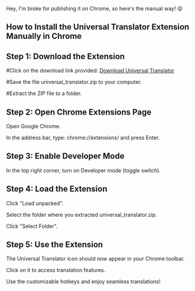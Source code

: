 Hey, I'm broke for publishing it on Chrome, so here's the manual way! 😜

How to Install the Universal Translator Extension Manually in Chrome
----


Step 1: Download the Extension
-

 #Click on the download link provided:
 [Download Universal Translator](https://drive.google.com/file/d/17VFmXUxfaiZD4BDX1LQs3a65CxNs_lVq/view?usp=sharing)

 #Save the file universal_translator.zip to your computer.

 #Extract the ZIP file to a folder.


Step 2: Open Chrome Extensions Page
-

 Open Google Chrome.

 In the address bar, type: chrome://extensions/ and press Enter.


Step 3: Enable Developer Mode
-

 In the top right corner, turn on Developer mode (toggle switch).



Step 4: Load the Extension
-

 Click "Load unpacked".

 Select the folder where you extracted universal_translator.zip.

 Click "Select Folder".

 

Step 5: Use the Extension
-

 The Universal Translator icon should now appear in your Chrome toolbar.

 Click on it to access translation features.

 Use the customizable hotkeys and enjoy seamless translations!
